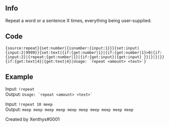 ## Info

Repeat a word or a sentence X times, everything being user-supplied.

## Code

``{source:repeat}{set:number|{isnumber:{input:1}}}{set:input|{input:2|9999}}{set:text|{if:{get:number|1}|{if:{get:number|1}>0|{if:{input:2}|{repeat:{get:number|1}|{if:{get:input}|{get:input} }}|}|}|}}{if:{get:text|4}|{get:text|4}|Usage: `repeat <amount> <text>`}``

## Example

Input: `!repeat`  
Output: ``Usage: `repeat <amount> <text>` ``

Input: `!repeat 10 meep`  
Output: `meep meep meep meep meep meep meep meep meep meep`

Created by Xenthys#0001
